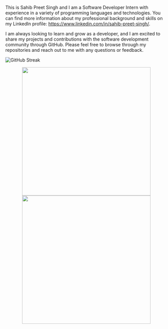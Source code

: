 This is Sahib Preet Singh and I am a Software Developer Intern with experience in a variety of programming languages and technologies. You can find more information about my professional background and skills on my LinkedIn profile: https://www.linkedin.com/in/sahib-preet-singh/.

I am always looking to learn and grow as a developer, and I am excited to share my projects and contributions with the software development community through GitHub. Please feel free to browse through my repositories and reach out to me with any questions or feedback.


![GitHub Streak](https://github-readme-streak-stats.herokuapp.com/?user=sahib61003)


<p align="center">
  <img src="https://github-readme-stats.vercel.app/api?username=Sahib61003&theme=tokyonight&show_icons=true&include_all_commits=true&count_private=true" width="400px"> <img src="https://github-readme-stats.vercel.app/api/top-langs/?username=Sahib61003&theme=tokyonight&layout=compact&langs_count=8&card_width=400&count_private=true" width="400px"> 
